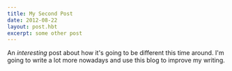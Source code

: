 ```yaml
---
title: My Second Post
date: 2012-08-22
layout: post.hbt
excerpt: some other post 
---
```

An *interesting* post about how it's going to be different this time around. I'm going to write a lot more nowadays and use this blog to improve my writing.